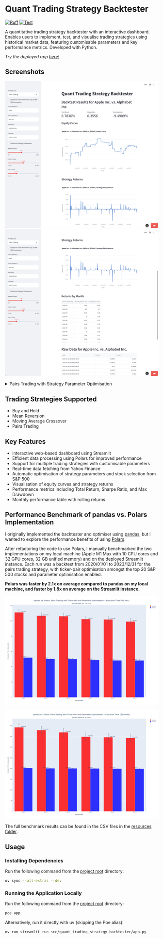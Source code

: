 # Quant Trading Strategy Backtester

[![Ruff](https://img.shields.io/endpoint?url=https://raw.githubusercontent.com/astral-sh/ruff/main/assets/badge/v2.json)](https://github.com/astral-sh/ruff)
[![Test](https://github.com/IsaacCheng9/quant-trading-strategy-backtester/actions/workflows/test.yml/badge.svg)](https://github.com/IsaacCheng9/quant-trading-strategy-backtester/actions/workflows/test.yml)

A quantitative trading strategy backtester with an interactive dashboard.
Enables users to implement, test, and visualise trading strategies using
historical market data, featuring customisable parameters and key performance
metrics. Developed with Python.

_Try the deployed app
[here!](https://quant-trading-strategy-backtester.streamlit.app/)_

## Screenshots

![Pairs Trading without Optimisation 1](./resources/screenshots/pairs_trading_no_optimisation_1.png)
![Pairs Trading without Optimisation 2](./resources/screenshots/pairs_trading_no_optimisation_2.png)

<!-- markdownlint-disable-next-line MD033 -->
<details>
<!-- markdownlint-disable-next-line MD033 -->
<summary>Pairs Trading with Strategy Parameter Optimisation</summary>

![Pairs Trading ](./resources/screenshots/pairs_trading_optimised_strategy_parameters.png)

</details>

## Trading Strategies Supported

- Buy and Hold
- Mean Reversion
- Moving Average Crossover
- Pairs Trading

## Key Features

- Interactive web-based dashboard using Streamlit
- Efficient data processing using Polars for improved performance
- Support for multiple trading strategies with customisable parameters
- Real-time data fetching from Yahoo Finance
- Automatic optimisation of strategy parameters and stock selection from S&P 500
- Visualisation of equity curves and strategy returns
- Performance metrics including Total Return, Sharpe Ratio, and Max Drawdown
- Monthly performance table with rolling returns

## Performance Benchmark of pandas vs. Polars Implementation

I originally implemented the backtester and optimiser using
[pandas](https://pandas.pydata.org/), but I wanted to explore the performance
benefits of using [Polars](https://pola.rs/).

After refactoring the code to use Polars, I manually benchmarked the two
implementations on my local machine (Apple M1 Max with 10 CPU cores and 32 GPU
cores, 32 GB unified memory) and on the deployed Streamlit instance. Each run
was a backtest from 2020/01/01 to 2023/12/31 for the pairs trading strategy,
with ticker-pair optimisation amongst the top 20 S&P 500 stocks and parameter
optimisation enabled.

**Polars was faster by 2.1x on average compared to pandas on my local**
**machine, and faster by 1.8x on average on the Streamlit instance.**

![M1 Max Benchmark Results](./resources/m1_max_benchmark_results.png)

![Streamlit Benchmark Results](./resources/streamlit_benchmark_results.png)

The full benchmark results can be found in the CSV files in the
[resources folder](./resources).

## Usage

### Installing Dependencies

Run the following command from the [project root](./) directory:

```bash
uv sync --all-extras --dev
```

### Running the Application Locally

Run the following command from the [project root](./) directory:

```bash
poe app
```

Alternatively, run it directly with uv (skipping the Poe alias):

```bash
uv run streamlit run src/quant_trading_strategy_backtester/app.py
```
